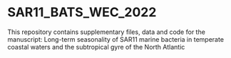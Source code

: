 # SAR11_BATS_WEC_2022
This repository contains supplementary files, data and code for the manuscript: Long-term seasonality of SAR11 marine bacteria in temperate coastal waters and the subtropical gyre of the North Atlantic
